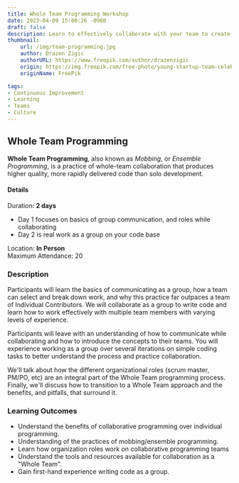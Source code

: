 ```yaml
---
title: Whole Team Programming Workshop
date: 2023-04-09 15:00:26 -0900
draft: false
description: Learn to effectively collaborate with your team to create quality software.
thumbnail:
    url: /img/team-programming.jpg
    author: Drazen Zigic
    authorURL: https://www.freepik.com/author/drazenzigic
    origin: https://img.freepik.com/free-photo/young-startup-team-celebrating-business-success-while-using-computer-office_637285-2688.jpg?w=1380&t=st=1701822463~exp=1701823063~hmac=9a430d379209550edd14e811826a5c0f341c393796134efe8ea983bfaaa0b18e
    originName: FreePik

tags:
- Continuous Improvement
- Learning
- Teams
- Culture
---
```

## Whole Team Programming
**Whole Team Programming**, also known as _Mobbing_, or _Ensemble Programming_, is a practice of whole-team collaboration
that
produces higher quality, more rapidly delivered code than solo development.

#### Details
Duration: **2 days**  
- Day 1 focuses on basics of group communication, and roles while collaborating
- Day 2 is real work as a group on your code base

Location: **In Person**  
Maximum Attendance: 20  

### Description
Participants will learn the basics of communicating as a group, how a team can select and break down work, and why this
practice far outpaces a team of Individual Contributors.
We will collaborate as a group to write code and learn how to work effectively with multiple team members with varying
levels of experience.

Participants will leave with an understanding of how to communicate while collaborating and how to introduce the
concepts to their teams.
You will experience working as a group over several iterations on simple coding tasks to better understand the process
and practice collaboration.

We'll talk about how the different organizational roles (scrum master, PM/PO, etc) are an integral part of the Whole
Team programming process.
Finally, we'll discuss how to transition to a Whole Team approach and the benefits, and pitfalls, that surround it.

### Learning Outcomes
- Understand the benefits of collaborative programming over individual programming.
- Understanding of the practices of mobbing/ensemble programming.
- Learn how organization roles work on collaborative programming teams
- Understand the tools and resources available for collaboration as a "Whole Team".
- Gain first-hand experience writing code as a group.
